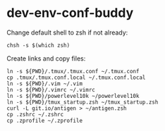 # dev-env-conf-buddy

Change default shell to zsh if not already:

```console
chsh -s $(which zsh)
```

Create links and copy files:

```console
ln -s ${PWD}/.tmux/.tmux.conf ~/.tmux.conf
cp .tmux/.tmux.conf.local ~/.tmux.conf.local 
ln -s ${PWD}/.vim ~/.vim
ln -s ${PWD}/.vimrc ~/.vimrc
ln -s ${PWD}/powerlevel10k ~/powerlevel10k
ln -s ${PWD}/tmux_startup.zsh ~/tmux_startup.zsh
curl -L git.io/antigen > ~/antigen.zsh
cp .zshrc ~/.zshrc
cp .zprofile ~/.zprofile
```

